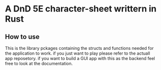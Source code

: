 # A DnD 5E character-sheet writtern in Rust


## How to use
This is the library pckages containing the structs and functions needed for the application to work. 
if you just want to play please refer to the actuall app reposetory.
if you want to build a GUI app with this as the backend feel free to look at the documentation.
